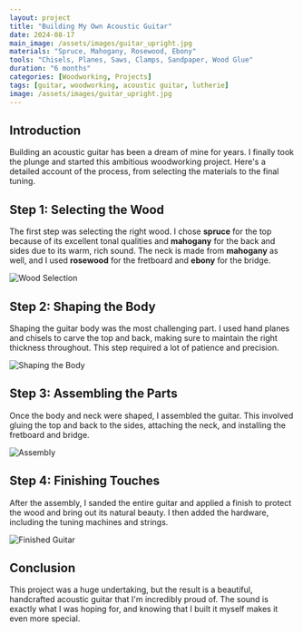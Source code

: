 ```yaml
---
layout: project
title: "Building My Own Acoustic Guitar"
date: 2024-08-17
main_image: /assets/images/guitar_upright.jpg
materials: "Spruce, Mahogany, Rosewood, Ebony"
tools: "Chisels, Planes, Saws, Clamps, Sandpaper, Wood Glue"
duration: "6 months"
categories: [Woodworking, Projects]
tags: [guitar, woodworking, acoustic guitar, lutherie]
image: /assets/images/guitar_upright.jpg
---
```


## Introduction

Building an acoustic guitar has been a dream of mine for years. I finally took the plunge and started this ambitious woodworking project. Here's a detailed account of the process, from selecting the materials to the final tuning.

## Step 1: Selecting the Wood

The first step was selecting the right wood. I chose **spruce** for the top because of its excellent tonal qualities and **mahogany** for the back and sides due to its warm, rich sound. The neck is made from **mahogany** as well, and I used **rosewood** for the fretboard and **ebony** for the bridge.

![Wood Selection](/assets/images/wood-selection.jpg)

## Step 2: Shaping the Body

Shaping the guitar body was the most challenging part. I used hand planes and chisels to carve the top and back, making sure to maintain the right thickness throughout. This step required a lot of patience and precision.

![Shaping the Body](/assets/images/shaping-body.jpg)

## Step 3: Assembling the Parts

Once the body and neck were shaped, I assembled the guitar. This involved gluing the top and back to the sides, attaching the neck, and installing the fretboard and bridge.

![Assembly](/assets/images/assembly.jpg)

## Step 4: Finishing Touches

After the assembly, I sanded the entire guitar and applied a finish to protect the wood and bring out its natural beauty. I then added the hardware, including the tuning machines and strings.

![Finished Guitar](/assets/images/finished-guitar.jpg)

## Conclusion

This project was a huge undertaking, but the result is a beautiful, handcrafted acoustic guitar that I'm incredibly proud of. The sound is exactly what I was hoping for, and knowing that I built it myself makes it even more special.